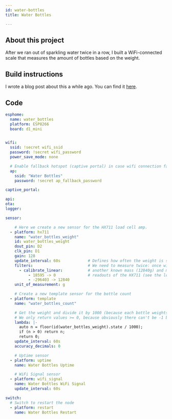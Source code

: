 ```yaml
---
id: water-bottles
title: Water Bottles

---
```


## About this project

After we ran out of sparkling water twice in a row, I built a WiFi-connected scale that measures the amount of bottles based on the weight.

## Build instructions

I wrote a blog post about this a while ago. You can find it [here](/blog/2019/05/07/monitor-remainding-water-bottles).

## Code

```yaml
esphome:
  name: water_bottles
  platform: ESP8266
  board: d1_mini


wifi:
  ssid: !secret wifi_ssid
  password: !secret wifi_password
  power_save_mode: none

  # Enable fallback hotspot (captive portal) in case wifi connection fails
  ap:
    ssid: "Water Bottles"
    password: !secret ap_fallback_password

captive_portal:

api:
ota:
logger:

sensor:

    # Here we create a new sensor for the HX711 load cell amp.
  - platform: hx711
    name: "water_bottles_weight"
    id: water_bottles_weight
    dout_pin: D2
    clk_pin: D1
    gain: 128
    update_interval: 60s            # Defines how often the weight is sent to Home Assistant
    filters:                        # We need to measure twice: once with 0g and once with
      - calibrate_linear:           # another known mass (12840g) and map these values to the
          - 18595 -> 0              # readouts of the HX711 (see the logs and remove the filters: section)
          - -296403 -> 12840
    unit_of_measurement: g

    # Create a new template sensor for the bottle count
  - platform: template
    name: "water_bottles_count"

    # Get the weight and divide it by 1000 (because each bottle weights 1000g)
    # We only return values >= 0, because obviously there can't be -1 bottles.
    lambda: |-
      auto n = floor(id(water_bottles_weight).state / 1000);
      if (n > 0) return n;
      return 0;
    update_interval: 60s
    accuracy_decimals: 0

    # Uptime sensor
  - platform: uptime
    name: Water Bottles Uptime

    # WiFi Signal sensor
  - platform: wifi_signal
    name: Water Bottles WiFi Signal
    update_interval: 60s

switch:
  # Switch to restart the node
  - platform: restart
    name: Water Bottles Restart
```